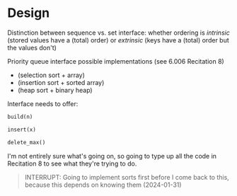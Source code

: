 # Design 

Distinction between sequence vs. set interface: whether ordering is _intrinsic_ (stored values have a (total) order) or _extrinsic_ (keys have a (total) order but the values don't)


Priority queue interface possible implementations (see 6.006 Recitation 8)
- (selection sort + array)
- (insertion sort + sorted array)
- (heap sort + binary heap)

Interface needs to offer:
```python
build(n)

insert(x)

delete_max()
```

I'm not entirely sure what's going on, so going to type up all the code in Recitation 8 to see what they're trying to do.


> INTERRUPT: Going to implement sorts first before I come back to this, because this depends on knowing them (2024-01-31)